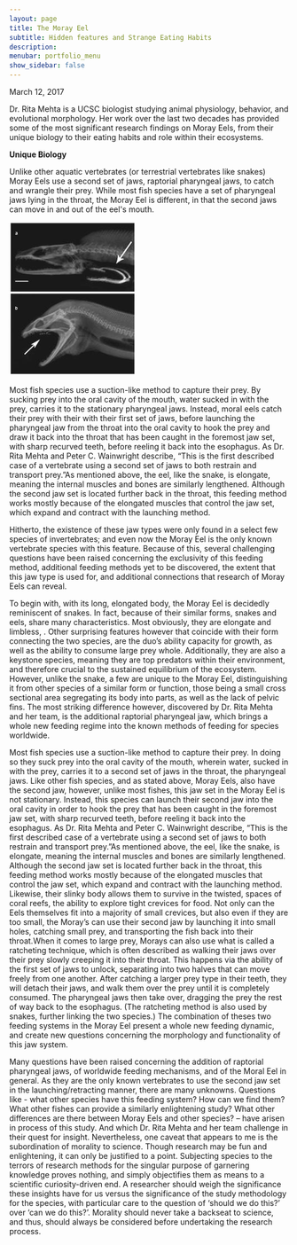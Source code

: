 ```yaml
---
layout: page
title: The Moray Eel
subtitle: Hidden features and Strange Eating Habits
description: 
menubar: portfolio_menu
show_sidebar: false    	
---
```


March 12, 2017



Dr. Rita Mehta is a UCSC biologist studying animal physiology, behavior, and evolutional morphology. Her work over the last two decades has provided some of the most significant research findings on Moray Eels, from their unique biology to their eating habits and role within their ecosystems.

**Unique Biology**

Unlike other aquatic vertebrates (or terrestrial vertebrates like snakes) Moray Eels use a second set of jaws, raptorial pharyngeal jaws, to catch and wrangle their prey. While most fish species have a set of pharyngeal jaws lying in the throat, the Moray Eel is different, in that the second jaws can move in and out of the eel's mouth.

![](/img/moray-eel-jaw.jpg)

Most fish species use a suction-like method to capture their prey. By sucking prey into the oral cavity of the mouth, water sucked in with the prey, carries it to the stationary pharyngeal jaws. Instead, moral eels catch their prey with their with their first set of jaws, before launching the pharyngeal jaw from the throat into the oral cavity to hook the prey and draw it back into the throat that has been caught in the foremost jaw set, with sharp recurved teeth, before reeling it back into the esophagus. As Dr. Rita Mehta and Peter C. Wainwright describe, “This is the first described case of a vertebrate using a second set of jaws to both restrain and transport prey.”As mentioned above, the eel, like the snake, is elongate, meaning the internal muscles and bones are similarly lengthened. Although the second jaw set is located further back in the throat, this feeding method works mostly because of the elongated muscles that control the jaw set, which expand and contract with the launching method. 



Hitherto, the existence of these jaw types were only found in a select few species of invertebrates; and even now the Moray Eel is the only known vertebrate species with this feature. Because of this, several challenging questions have been raised concerning the exclusivity of this feeding method, additional feeding methods yet to be discovered, the extent that this jaw type is used for, and additional connections that research of Moray Eels can reveal.

To begin with, with its long, elongated body, the Moray Eel is decidedly reminiscent of snakes. In fact, because of their similar forms, snakes and eels, share many characteristics. Most obviously, they are elongate and limbless, . Other surprising features however that coincide with their form connecting the two species, are the duo’s ability capacity for growth, as well as the ability to consume large prey whole. Additionally, they are also a keystone species, meaning they are top predators within their environment, and therefore crucial to the sustained equilibrium of the ecosystem. However, unlike the snake, a few are unique to the Moray Eel, distinguishing it from other species of a similar form or function, those being a small cross sectional area segregating its body into parts, as well as the lack of pelvic fins. The most striking difference however, discovered by Dr. Rita Mehta and her team, is the additional raptorial pharyngeal jaw, which brings a whole new feeding regime into the known methods of feeding for species worldwide.

Most fish species use a suction-like method to capture their prey. In doing so they suck prey into the oral cavity of the mouth, wherein water, sucked in with the prey, carries it to a second set of jaws in the throat, the pharyngeal jaws. Like other fish species, and as stated above, Moray Eels, also have the second jaw, however, unlike most fishes, this jaw set in the Moray Eel is not stationary. Instead, this species can launch their second jaw into the oral cavity in order to hook the prey that has been caught in the foremost jaw set, with sharp recurved teeth, before reeling it back into the esophagus. As Dr. Rita Mehta and Peter C. Wainwright describe, “This is the first described case of a vertebrate using a second set of jaws to both restrain and transport prey.”As mentioned above, the eel, like the snake, is elongate, meaning the internal muscles and bones are similarly lengthened. Although the second jaw set is located further back in the throat, this feeding method works mostly because of the elongated muscles that control the jaw set, which expand and contract with the launching method. Likewise, their slinky body allows them to survive in the twisted, spaces of coral reefs, the ability to explore tight crevices for food. Not only can the Eels themselves fit into a majority of small crevices, but also even if they are too small, the Moray’s can use their second jaw by launching it into small holes, catching small prey, and transporting the fish back into their throat.When it comes to large prey, Morays can also use what is called a ratcheting technique, which is often described as walking their jaws over their prey slowly creeping it into their throat. This happens via the ability of the first set of jaws to unlock, separating into two halves that can move freely from one another. After catching a larger prey type in their teeth, they will detach their jaws, and walk them over the prey until it is completely consumed. The pharyngeal jaws then take over, dragging the prey the rest of way back to the esophagus. (The ratcheting method is also used by snakes, further linking the two species.) The combination of theses two feeding systems in the Moray Eel present a whole new feeding dynamic, and create new questions concerning the morphology and functionality of this jaw system.

Many questions have been raised concerning the addition of raptorial pharyngeal jaws, of worldwide feeding mechanisms, and of the Moral Eel in general. As they are the only known vertebrates to use the second jaw set in the launching/retracting manner, there are many unknowns. Questions like - what other species have this feeding system? How can we find them? What other fishes can provide a similarly enlightening study? What other differences are there between Moray Eels and other species? – have arisen in process of this study. And which Dr. Rita Mehta and her team challenge in their quest for insight. Nevertheless, one caveat that appears to me is the subordination of morality to science. Though research may be fun and enlightening, it can only be justified to a point. Subjecting species to the terrors of research methods for the singular purpose of garnering knowledge proves nothing, and simply objectifies them as means to a scientific curiosity-driven end. A researcher should weigh the significance these insights have for us versus the significance of the study methodology for the species, with particular care to the question of ‘should we do this?’ over ‘can we do this?’. Morality should never take a backseat to science, and thus, should always be considered before undertaking the research process.